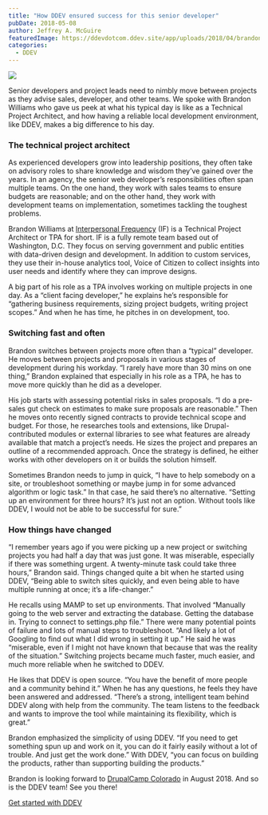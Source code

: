 ```yaml
---
title: "How DDEV ensured success for this senior developer"
pubDate: 2018-05-08
author: Jeffrey A. McGuire
featuredImage: https://ddevdotcom.ddev.site/app/uploads/2018/04/brandon-hiking.png
categories:
  - DDEV
---
```


![](https://ddev.com/app/uploads/2018/04/brandon-williams-crazysix-247x300.png)

Senior developers and project leads need to nimbly move between projects as they advise sales, developer, and other teams. We spoke with Brandon Williams who gave us peek at what his typical day is like as a Technical Project Architect, and how having a reliable local development environment, like DDEV, makes a big difference to his day.

### The technical project architect

As experienced developers grow into leadership positions, they often take on advisory roles to share knowledge and wisdom they’ve gained over the years. In an agency, the senior web developer’s responsibilities often span multiple teams. On the one hand, they work with sales teams to ensure budgets are reasonable; and on the other hand, they work with development teams on implementation, sometimes tackling the toughest problems. 

Brandon Williams at [Interpersonal Frequency](https://ifsight.com/) (IF) is a Technical Project Architect or TPA for short. IF is a fully remote team based out of Washington, D.C. They focus on serving government and public entities with data-driven design and development. In addition to custom services, they use their in-house analytics tool, Voice of Citizen to collect insights into user needs and identify where they can improve designs. 

A big part of his role as a TPA involves working on multiple projects in one day. As a “client facing developer,” he explains he’s responsible for “gathering business requirements, sizing project budgets, writing project scopes.” And when he has time, he pitches in on development, too. 

### Switching fast and often

Brandon switches between projects more often than a “typical” developer. He moves between projects and proposals in various stages of development during his workday. “I rarely have more than 30 mins on one thing,” Brandon explained that especially in his role as a TPA, he has to move more quickly than he did as a developer. 

His job starts with assessing potential risks in sales proposals. “I do a pre-sales gut check on estimates to make sure proposals are reasonable.” Then he moves onto recently signed contracts to provide technical scope and budget. For those, he researches tools and extensions, like Drupal-contributed modules or external libraries to see what features are already available that match a project’s needs. He sizes the project and prepares an outline of a recommended approach. Once the strategy is defined, he either works with other developers on it or builds the solution himself. 

Sometimes Brandon needs to jump in quick, “I have to help somebody on a site, or troubleshoot something or maybe jump in for some advanced algorithm or logic task.” In that case, he said there’s no alternative. “Setting up an environment for three hours? It’s just not an option. Without tools like DDEV, I would not be able to be successful for sure.” 

### How things have changed

“I remember years ago if you were picking up a new project or switching projects you had half a day that was just gone. It was miserable, especially if there was something urgent. A twenty-minute task could take three hours,” Brandon said. Things changed quite a bit when he started using DDEV, “Being able to switch sites quickly, and even being able to have multiple running at once; it’s a life-changer.”

He recalls using MAMP to set up environments. That involved “Manually going to the web server and extracting the database. Getting the database in. Trying to connect to settings.php file.” There were many potential points of failure and lots of manual steps to troubleshoot. “And likely a lot of Googling to find out what I did wrong in setting it up.” He said he was “miserable, even if I might not have known that because that was the reality of the situation.” Switching projects became much faster, much easier, and much more reliable when he switched to DDEV. 

He likes that DDEV is open source. “You have the benefit of more people and a community behind it.” When he has any questions, he feels they have been answered and addressed. “There’s a strong, intelligent team behind DDEV along with help from the community. The team listens to the feedback and wants to improve the tool while maintaining its flexibility, which is great.” 

Brandon emphasized the simplicity of using DDEV. “If you need to get something spun up and work on it, you can do it fairly easily without a lot of trouble. And just get the work done.” With DDEV, “you can focus on building the products, rather than supporting building the products.” 

Brandon is looking forward to [DrupalCamp Colorado](https://2018.drupalcampcolorado.org/) in August 2018\. And so is the DDEV team! See you there!

[Get started with DDEV](https://ddev.com/get-started/)
